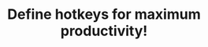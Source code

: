 ---
title: "Define hotkeys for maximum productivity!"
linkTitle: "Hotkeys"
type: docs
weight: 20 #<-- weight for pages under /docs/congiguration/
description: >
    Hot, Hotter, 🔥🔑
---